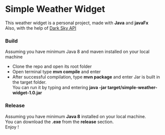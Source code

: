# Simple Weather Widget
This weather widget is a personal project, made with **Java** and **javaFx**<br/>
Also, with the help of [Dark Sky API](https://darksky.net/)
### Build 
Assuming you have minimum Java 8 and maven installed on your local machine
- Clone the repo and open its root folder
- Open terminal type **mvn compile** and enter
- After successful compilation, type **mvn package** and enter
Jar is built in the target folder. <br/>
You can run it by typing and entering **java -jar target/simple-weather-widget-1.0.jar**
### Release
Assuming you have minimum **Java 8** installed on your local machine.<br/>
You can download the **.exe** from the **release** section. <br/>
Enjoy !



